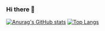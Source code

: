 ### Hi there 👋

<!--
**iamzhiyudong/iamzhiyudong** is a ✨ _special_ ✨ repository because its `README.md` (this file) appears on your GitHub profile.

Here are some ideas to get you started:

- 🔭 I’m currently working on ...
- 🌱 I’m currently learning ...
- 👯 I’m looking to collaborate on ...
- 🤔 I’m looking for help with ...
- 💬 Ask me about ...
- 📫 How to reach me: ...
- 😄 Pronouns: ...
- ⚡ Fun fact: ...
-->

[![Anurag's GitHub stats](https://github-readme-stats.vercel.app/api?username=iamzhiyudong&show_icons=true&hide=prs&include_all_commits=true&line_height=24&bg_color=20,D8603D,7E4989&text_color=ffffff&title_color=ffffff&icon_color=ffffff)](https://github.com/anuraghazra/github-readme-stats)    [![Top Langs](https://github-readme-stats.vercel.app/api/top-langs/?username=iamzhiyudong&layout=compact&theme=material-palenight)](https://github.com/anuraghazra/github-readme-stats)


